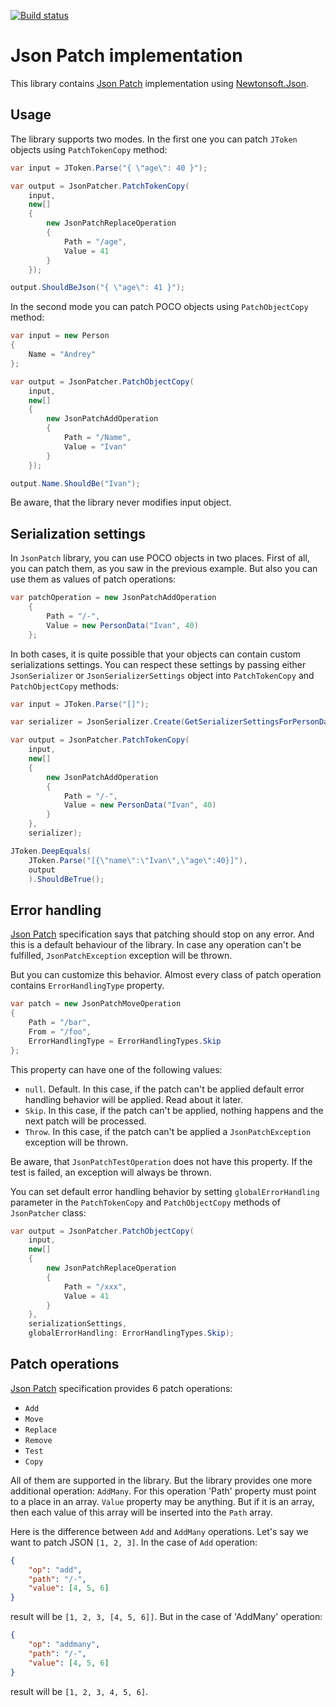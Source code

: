 [![Build status](https://ci.appveyor.com/api/projects/status/948byb9nflk2e7fa/branch/master?svg=true)](https://ci.appveyor.com/project/IvanIakimov/json-patch/branch/master)

# Json Patch implementation

This library contains [Json Patch](http://jsonpatch.com) implementation using [Newtonsoft.Json](https://www.newtonsoft.com/json).

## Usage

The library supports two modes. In the first one you can patch `JToken` objects using `PatchTokenCopy` method:

```cs
var input = JToken.Parse("{ \"age\": 40 }");

var output = JsonPatcher.PatchTokenCopy(
    input,
    new[]
    {
        new JsonPatchReplaceOperation
        {
            Path = "/age",
            Value = 41
        }
    });

output.ShouldBeJson("{ \"age\": 41 }");
```

In the second mode you can patch POCO objects using `PatchObjectCopy` method:

```cs
var input = new Person
{
    Name = "Andrey"
};

var output = JsonPatcher.PatchObjectCopy(
    input,
    new[]
    {
        new JsonPatchAddOperation
        {
            Path = "/Name",
            Value = "Ivan"
        }
    });

output.Name.ShouldBe("Ivan");
```

Be aware, that the library never modifies input object.

## Serialization settings

In `JsonPatch` library, you can use POCO objects in two places. First of all, you can patch them, as you saw in the previous example. But also you can use them as values of patch operations:

```cs
var patchOperation = new JsonPatchAddOperation
    {
        Path = "/-",
        Value = new PersonData("Ivan", 40)
    };
```

In both cases, it is quite possible that your objects can contain custom serializations settings. You can respect these settings by passing either `JsonSerializer` or `JsonSerializerSettings` object into `PatchTokenCopy` and `PatchObjectCopy` methods:

```cs
var input = JToken.Parse("[]");

var serializer = JsonSerializer.Create(GetSerializerSettingsForPersonData());

var output = JsonPatcher.PatchTokenCopy(
    input,
    new[]
    {
        new JsonPatchAddOperation
        {
            Path = "/-",
            Value = new PersonData("Ivan", 40)
        }
    },
    serializer);

JToken.DeepEquals(
    JToken.Parse("[{\"name\":\"Ivan\",\"age\":40}]"),
    output
    ).ShouldBeTrue();
```

## Error handling

 [Json Patch](http://jsonpatch.com) specification says that patching should stop on any error. And this is a default behaviour of the library. In case any operation can't be fulfilled, `JsonPatchException` exception will be thrown.

But you can customize this behavior. Almost every class of patch operation contains `ErrorHandlingType` property.

```cs
var patch = new JsonPatchMoveOperation
{
    Path = "/bar",
    From = "/foo",
    ErrorHandlingType = ErrorHandlingTypes.Skip
};
```

This property can have one of the following values:

* `null`. Default. In this case, if the patch can't be applied default error handling behavior will be applied. Read about it later.
* `Skip`. In this case, if the patch can't be applied, nothing happens and the next patch will be processed.
* `Throw`. In this case, if the patch can't be applied a `JsonPatchException` exception will be thrown.

Be aware, that `JsonPatchTestOperation` does not have this property. If the test is failed, an exception will always be thrown.

You can set default error handling behavior by setting `globalErrorHandling` parameter in the `PatchTokenCopy` and `PatchObjectCopy` methods of `JsonPatcher` class:

```cs
var output = JsonPatcher.PatchObjectCopy(
    input,
    new[]
    {
        new JsonPatchReplaceOperation
        {
            Path = "/xxx",
            Value = 41
        }
    },
    serializationSettings,
    globalErrorHandling: ErrorHandlingTypes.Skip);
```

## Patch operations

[Json Patch](http://jsonpatch.com) specification provides 6 patch operations:

* `Add`
* `Move`
* `Replace`
* `Remove`
* `Test`
* `Copy`

All of them are supported in the library. But the library provides one more additional operation: `AddMany`. For this operation 'Path' property must point to a place in an array. `Value` property may be anything. But if it is an array, then each value of this array will be inserted into the `Path` array.

Here is the difference between `Add` and `AddMany` operations. Let's say we want to patch JSON `[1, 2, 3]`. In the case of `Add` operation:

```json
{
    "op": "add",
    "path": "/-",
    "value": [4, 5, 6]
}
```

result will be `[1, 2, 3, [4, 5, 6]]`. But in the case of 'AddMany' operation:

```json
{
    "op": "addmany",
    "path": "/-",
    "value": [4, 5, 6]
}
```

result will be `[1, 2, 3, 4, 5, 6]`.